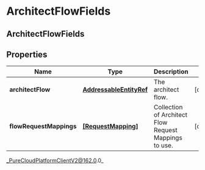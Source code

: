 # ArchitectFlowFields

## ArchitectFlowFields

## Properties

|Name | Type | Description | Notes|
|------------ | ------------- | ------------- | -------------|
| **architectFlow** | [**AddressableEntityRef**](AddressableEntityRef) | The architect flow. | [optional] |
| **flowRequestMappings** | [**[RequestMapping]**](RequestMapping) | Collection of Architect Flow Request Mappings to use. | [optional] |



_PureCloudPlatformClientV2@162.0.0_
